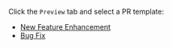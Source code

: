 Click the `Preview` tab and select a PR template:

- [New Feature Enhancement](?expand=1&template=new-feature.md)
- [Bug Fix](?expand=1&template=bug-fix.md)
